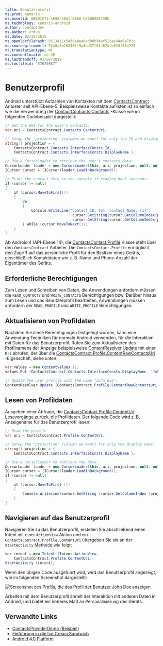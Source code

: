 ```yaml
---
title: Benutzerprofil
ms.prod: xamarin
ms.assetid: 6BB01F75-5E98-49A1-BBA0-C2680905C59D
ms.technology: xamarin-android
author: conceptdev
ms.author: crdun
ms.date: 03/22/2018
ms.openlocfilehash: 0613411e5436a0ea8ed08bf4af52dae84a9a701c
ms.sourcegitcommit: 57e8a0a10246ff9a4bd37f01d67ddc635f81e723
ms.translationtype: MT
ms.contentlocale: de-DE
ms.lasthandoff: 03/08/2019
ms.locfileid: "57670887"
---
```

# <a name="user-profile"></a>Benutzerprofil

Android unterstützt Aufzählen von Kontakten mit dem [ContactsContract](https://developer.xamarin.com/api/type/Android.Provider.ContactsContract/) Anbieter seit API-Ebene-5. Beispielsweise Kontakte auflisten ist so einfach wie die Verwendung der [ContactContracts.Contacts](https://developer.xamarin.com/api/type/Android.Provider.ContactsContract+Contacts/) -Klasse wie im folgenden Codebeispiel dargestellt:

```csharp
// Get the URI for the user's contacts:
var uri = ContactsContract.Contacts.ContentUri;

// Setup the "projection" (columns we want) for only the ID and display name:
string[] projection = {
    ContactsContract.Contacts.InterfaceConsts.Id, 
    ContactsContract.Contacts.InterfaceConsts.DisplayName };

// Use a CursorLoader to retrieve the user's contacts data:
CursorLoader loader = new CursorLoader(this, uri, projection, null, null, null);
ICursor cursor = (ICursor)loader.LoadInBackground();

// Print the contact data to the console if reading back succeeds:
if (cursor != null)
{
    if (cursor.MoveToFirst())
    {
        do
        {
            Console.WriteLine("Contact ID: {0}, Contact Name: {1}",
                               cursor.GetString(cursor.GetColumnIndex(projection[0])),
                               cursor.GetString(cursor.GetColumnIndex(projection[1])));
        } while (cursor.MoveToNext());
    }
}
```

Ab Android 4 (API-Ebene 14), die [ContactsContact.Profile](https://developer.xamarin.com/api/type/Android.Provider.ContactsContract+Profile/) Klasse steht über den `ContactsContract` Anbieter. Die `ContactsContact.Profile` ermöglicht den Zugriff auf das persönliche Profil für den Besitzer eines Geräts, einschließlich Kontaktdaten wie z. B. Name und Phone-Anzahl der Eigentümer des Geräts.


## <a name="required-permissions"></a>Erforderliche Berechtigungen

Zum Lesen und Schreiben von Daten, die Anwendungen anfordern müssen die `READ_CONTACTS` und `WRITE_CONTACTS` Berechtigungen bzw.
Darüber hinaus zum Lesen und das Benutzerprofil bearbeiten, Anwendungen müssen anfordern der `READ_PROFILE` und `WRITE_PROFILE` Berechtigungen.


## <a name="updating-profile-data"></a>Aktualisieren von Profildaten

Nachdem Sie diese Berechtigungen festgelegt wurden, kann eine Anwendung Techniken für normale Android verwenden, für die Interaktion mit Daten für das Benutzerprofil. Rufen Sie zum Aktualisieren des Profilnamens der Anzeige beispielsweise [ContentResolver.Update](https://developer.xamarin.com/api/member/Android.Content.ContentResolver.Update) mit einer `Uri` abrufen, der über die [ContactsContract.Profile.ContentRawContactsUri](https://developer.xamarin.com/api/property/Android.Provider.ContactsContract+Profile.ContentRawContactsUri/) -Eigenschaft, siehe unten:

```csharp
var values = new ContentValues ();
values.Put (ContactsContract.Contacts.InterfaceConsts.DisplayName, "John Doe");

// Update the user profile with the name "John Doe":
ContentResolver.Update (ContactsContract.Profile.ContentRawContactsUri, values, null, null);
```

## <a name="reading-profile-data"></a>Lesen von Profildaten

Ausgeben einer Abfrage, die [ContactsContact.Profile.ContentUri](https://developer.xamarin.com/api/property/Android.Provider.ContactsContract+Profile.ContentUri/) Lesevorgänge zurück, die Profildaten. Der folgende Code wird z. B. Anzeigename für das Benutzerprofil lesen:

```csharp
// Read the profile
var uri = ContactsContract.Profile.ContentUri;

// Setup the "projection" (column we want) for only the display name:
string[] projection = {
    ContactsContract.Contacts.InterfaceConsts.DisplayName };

// Use a CursorLoader to retrieve the data:
CursorLoader loader = new CursorLoader(this, uri, projection, null, null, null);
ICursor cursor = (ICursor)loader.LoadInBackground();
if (cursor != null)
{
    if (cursor.MoveToFirst ())
    {
        Console.WriteLine(cursor.GetString (cursor.GetColumnIndex (projection [0])));
    }
}
```

## <a name="navigating-to-the-user-profile"></a>Navigieren auf das Benutzerprofil

Navigieren Sie zu das Benutzerprofil, erstellen Sie abschließend einen Intent mit einer `ActionView` Aktion und ein `ContactsContract.Profile.ContentUri` übergeben Sie sie an der `StartActivity` Methode wie folgt:

```csharp
var intent = new Intent (Intent.ActionView,
    ContactsContract.Profile.ContentUri);           
StartActivity (intent);
```

Wenn den obigen Code ausgeführt wird, wird das Benutzerprofil angezeigt, wie im folgenden Screenshot dargestellt:

[![Screenshot des Profils, die das Profil der Benutzer John Doe anzeigen](user-profile-images/01-profile-screen-sml.png)](user-profile-images/01-profile-screen.png#lightbox)

Arbeiten mit dem Benutzerprofil ähnelt der Interaktion mit anderen Daten in Android, und bietet ein höheres Maß an Personalisierung des Geräts.



## <a name="related-links"></a>Verwandte Links

- [ContactsProviderDemo (Beispiel)](https://developer.xamarin.com/samples/monodroid/ContactsProviderDemo/)
- [Einführung in die Ice Cream Sandwich](http://www.android.com/about/ice-cream-sandwich/)
- [Android 4.0 Platform](https://developer.android.com/sdk/android-4.0.html)

